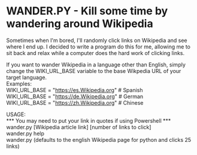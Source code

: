 # WANDER.PY - Kill some time by wandering around Wikipedia

Sometimes when I'm bored, I'll randomly click links on Wikipedia and see where I end up. I decided to write a program do this for me, 
allowing me to sit back and relax while a computer does the hard work of clicking links.

If you want to wander Wikipedia in a language other than English, simply change the WIKI_URL_BASE variable to the base Wikpedia URL of your target language.    
Examples:  
WIKI_URL_BASE = "https://es.Wikipedia.org" # Spanish  
WIKI_URL_BASE = "https://de.Wikipedia.org" # German    
WIKI_URL_BASE = "https://zh.Wikipedia.org" # Chinese


USAGE:  
*** You may need to put your link in quotes if using Powershell ***  
wander.py [Wikipedia article link] [number of links to click]  
wander.py help  
wander.py (defaults to the english Wikipedia page for python and clicks 25 links)
